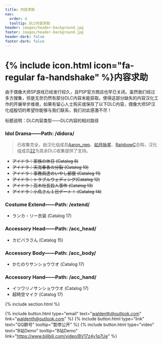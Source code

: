 ```yaml
---
title: 内容求助
nav:
  order: 4
  tooltip: DLC内容求助
header: images/header-background.jpg
footer: images/header-background.jpg
header-dark: false
footer-dark: false
---
```


# {% include icon.html icon="fa-regular fa-handshake" %}内容求助

由于偶像大师SP游戏已经发行较久，且PSP官方商店也早已关闭。虽然我们经过多方搜集，但是无奈仍然有部分DLC内容未能获取。使得这部分缺失的内容汉化工作的开展举步维艰，如果有留心人士购买或保存了以下DLC内容，偶像大师SP汉化组殷切的希望你能够与我们联系，我们对此感激不尽！

标题说明：DLC内容类型——DLC内容的相对路径

### Idol Drama——Path: /didora/ 

> 已收集完全，由汉化组成员[Aaron_nep](https://imas-sp.com/members/Aaron_nep.html)、[如月咏星](https://imas-sp.com/members/%E5%A6%82%E6%9C%88%E5%92%8F%E6%98%9F.html)、[RainbowC](https://imas-sp.com/members/RainbowC.html)合购，汉化组成员[22](https://imas-sp.com/members/22.html)为其余DLC收集提供了支持。

- ~~アイドラ：家族の休日 (Catalog 8)~~
- ~~アイドラ：天海春香の分裂 (Catalog 10)~~
- ~~アイドラ：事務員達のいやし部屋 (Catalog 11)~~
- ~~アイドラ：トラブルウェディング(Catalog 12)~~
- ~~アイドラ：高木社長殺人事件 (Catalog 13)~~
- ~~アイドラ：小鳥さん１日デート！ (Catalog 14)~~

###  Costume Extend——Path: /extend/

- ランカ・リー衣装 (Catalog 17)

### Accessory Head——Path: /acc_head/

- カピバラさん (Catalog 15)

### Accessory Body——Path: /acc_body/

- かたのりサンショウウオ (Catalog 17)

### Accessory Hand——Path: /acc_hand/

- イツワリノサンショウウオ (Catalog 17)
- 超時空マイク (Catalog 17)

{% include section.html %}

{%
  include button.html
  type="email"
  text="waldenth@outlook.com"
  link="waldenth@outlook.com"
%}
{%
  include button.html
  type="link"
  text="QQ群号"
  tooltip="暂停公开"
%}
{%
  include button.html
  type="video"
  text="B站Demo"
  tooltip="B站Demo"
  link="https://www.bilibili.com/video/BV17z4y1q7Ue"
%}